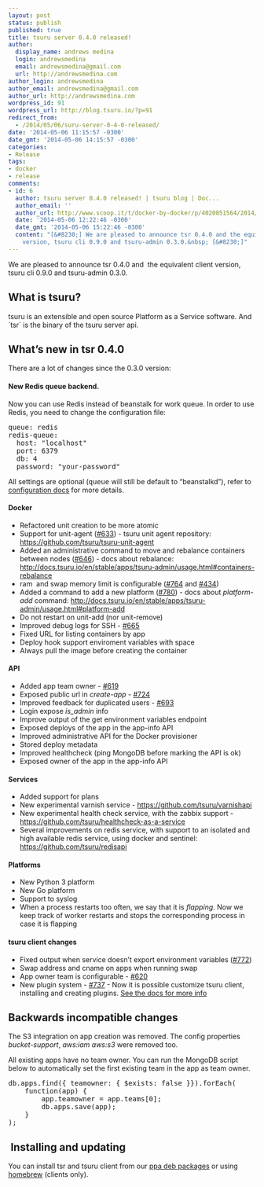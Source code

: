 ```yaml
---
layout: post
status: publish
published: true
title: tsuru server 0.4.0 released!
author:
  display_name: andrews medina
  login: andrewsmedina
  email: andrewsmedina@gmail.com
  url: http://andrewsmedina.com
author_login: andrewsmedina
author_email: andrewsmedina@gmail.com
author_url: http://andrewsmedina.com
wordpress_id: 91
wordpress_url: http://blog.tsuru.io/?p=91
redirect_from:
  - /2014/05/06/suru-server-0-4-0-released/
date: '2014-05-06 11:15:57 -0300'
date_gmt: '2014-05-06 14:15:57 -0300'
categories:
- Release
tags:
- docker
- release
comments:
- id: 6
  author: tsuru server 0.4.0 released! | tsuru blog | Doc...
  author_email: ''
  author_url: http://www.scoop.it/t/docker-by-docker/p/4020851564/2014/05/06/tsuru-server-0-4-0-released-tsuru-blog
  date: '2014-05-06 12:22:46 -0300'
  date_gmt: '2014-05-06 15:22:46 -0300'
  content: "[&#8230;] We are pleased to announce tsr 0.4.0 and the equivalent client
    version, tsuru cli 0.9.0 and tsuru-admin 0.3.0.&nbsp; [&#8230;]"
---
```

<p>We are pleased to announce tsr 0.4.0 and  the equivalent client version, tsuru cli 0.9.0 and tsuru-admin 0.3.0.</p>
<h2>What is tsuru?</h2>
<p>tsuru is an extensible and open source Platform as a Service software. And `tsr` is the binary of the tsuru server api.</p>
<h2>What’s new in tsr 0.4.0</h2>
<p>There are a lot of changes since the 0.3.0 version:</p>
<h4>New Redis queue backend.</h4>
<p>Now you can use Redis instead of beanstalk for work queue. In order to use Redis, you need to change the configuration file:</p>
<div>
<div>
<pre>queue: redis
redis-queue:
  host: "localhost"
  port: 6379
  db: 4
  password: "your-password"</pre>
</div>
</div>
<p>All settings are optional (<tt>queue</tt> will still be default to “beanstalkd”), refer to <a href="http://docs.tsuru.io/en/stable/config.html">configuration docs</a> for more details.</p>
<div id="docker">
<h4>Docker</h4>
<ul>
<li>Refactored unit creation to be more atomic</li>
<li>Support for unit-agent (<a href="https://github.com/tsuru/tsuru/issues/633">#633</a>) - tsuru unit agent repository: <a href="https://github.com/tsuru/tsuru-unit-agent">https://github.com/tsuru/tsuru-unit-agent</a></li>
<li>Added an administrative command to move and rebalance containers between nodes (<a href="https://github.com/tsuru/tsuru/issues/646">#646</a>) - docs about rebalance: <a href="http://docs.tsuru.io/en/stable/apps/tsuru-admin/usage.html#containers-rebalance">http://docs.tsuru.io/en/stable/apps/tsuru-admin/usage.html#containers-rebalance</a></li>
<li>ram  and swap memory limit is configurable (<a href="https://github.com/tsuru/tsuru/issues/764">#764</a> and <a href="https://github.com/tsuru/tsuru/issues/434">#434</a>)</li>
<li>Added a command to add a new platform (<a href="https://github.com/tsuru/tsuru/issues/780">#780</a>) - docs about <cite>platform-add</cite> command: <a href="http://docs.tsuru.io/en/stable/apps/tsuru-admin/usage.html#platform-add">http://docs.tsuru.io/en/stable/apps/tsuru-admin/usage.html#platform-add</a></li>
<li>Do not restart on unit-add (nor unit-remove)</li>
<li>Improved debug logs for SSH - <a href="https://github.com/tsuru/tsuru/issues/665">#665</a></li>
<li>Fixed URL for listing containers by app</li>
<li>Deploy hook support enviroment variables with space</li>
<li>Always pull the image before creating the container</li>
</ul>
<div id="api">
<h4>API</h4>
<ul>
<li>Added app team owner - <a href="https://github.com/tsuru/tsuru/issues/619">#619</a></li>
<li>Exposed public url in <cite>create-app</cite> - <a href="https://github.com/tsuru/tsuru/issues/724">#724</a></li>
<li>Improved feedback for duplicated users - <a href="https://github.com/tsuru/tsuru/issues/693">#693</a></li>
<li>Login expose <cite>is_admin</cite> info</li>
<li>Improve output of the get environment variables endpoint</li>
<li>Exposed deploys of the app in the app-info API</li>
<li>Improved administrative API for the Docker provisioner</li>
<li>Stored deploy metadata</li>
<li>Improved healthcheck (ping MongoDB before marking the API is ok)</li>
<li>Exposed owner of the app in the app-info API</li>
</ul>
<h4>Services</h4>
<ul>
<li>Added support for plans</li>
<li>New experimental varnish service - <a href="https://github.com/tsuru/varnishapi">https://github.com/tsuru/varnishapi</a></li>
<li>New experimental health check service, with the zabbix support - <a href="https://github.com/tsuru/healthcheck-as-a-service">https://github.com/tsuru/healthcheck-as-a-service</a></li>
<li>Several improvements on redis service, with support to an isolated and high available redis service, using docker and sentinel: <a href="https://github.com/tsuru/redisapi">https://github.com/tsuru/redisapi</a></li>
</ul>
<h4>Platforms</h4>
<ul>
<li>New Python 3 platform</li>
<li>New Go platform</li>
<li>Support to syslog</li>
<li>When a process restarts too often, we say that it is <em>flapping</em>. Now we keep track of worker restarts and stops the corresponding process in case it is flapping</li>
</ul>
</div>
<h4>tsuru client changes</h4>
<ul>
<li>Fixed output when service doesn’t export environment variables (<a href="https://github.com/tsuru/tsuru/issues/772">#772</a>)</li>
<li>Swap address and cname on apps when running swap</li>
<li>App owner team is configurable - <a href="https://github.com/tsuru/tsuru/issues/620">#620</a></li>
<li>New plugin system - <a href="https://github.com/tsuru/tsuru/issues/620">#737</a> - Now it is possible customize tsuru client, installing and creating plugins. <a href="http://docs.tsuru.io/en/stable/using/cli/plugins.html">See the docs for more info</a></li>
</ul>
<div id="backwards-incompatible-changes">
<h2>Backwards incompatible changes</h2>
<p>The S3 integration on app creation was removed. The config properties <cite>bucket-support</cite>, <cite>aws:iam</cite> <cite>aws:s3</cite> were removed too.</p>
<p>All existing apps have no team owner. You can run the MongoDB script below to automatically set the first existing team in the app as team owner.</p>
<div>
<div>
<pre>db.apps.find({ teamowner: { $exists: false }}).forEach(
    function(app) {
        app.teamowner = app.teams[0];
        db.apps.save(app);
    }
);</pre>
</div>
</div>
<h2> Installing and updating</h2>
<p>You can install tsr and tsuru client from our <a href="http://docs.tsuru.io/en/stable/install/client.html#using-the-ppa-ubuntu-only">ppa deb packages</a> or using <a href="http://docs.tsuru.io/en/stable/install/client.html#using-homebrew-mac-os-x-only">homebrew</a> (clients only).</p>
</div>
</div>
